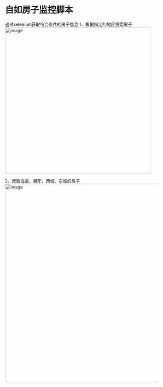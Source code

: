 # 自如房子监控脚本

通过selenium获取符合条件的房子信息
1、根据指定的地区搜索房子
<img width="482" alt="image" src="https://user-images.githubusercontent.com/35989937/201310125-91fcedbf-008b-45d9-80b5-78c92fcc4f50.png">


2、爬取海淀、朝阳、西城、东城的房子
<img width="653" alt="image" src="https://user-images.githubusercontent.com/35989937/201310302-15d0c140-79c4-4b06-bc07-eb5b0c7f109c.png">
